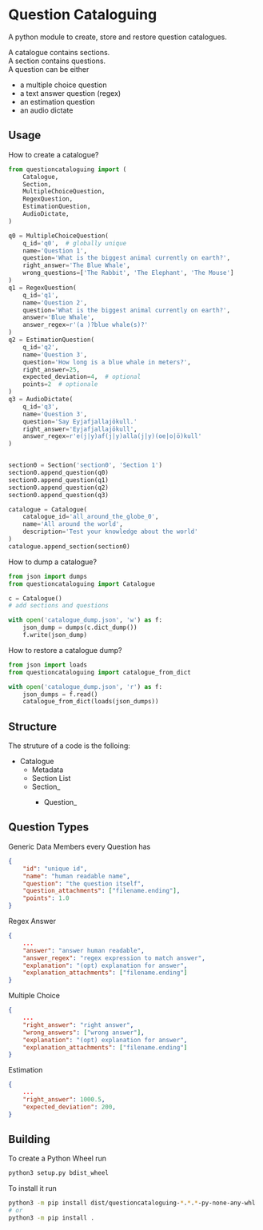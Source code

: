 # Question Cataloguing
A python module to create, store and restore
question catalogues.

A catalogue contains sections.  
A section contains questions.  
A question can be either
- a multiple choice question
- a text answer question (regex)
- an estimation question
- an audio dictate

## Usage
How to create a catalogue?

```python
from questioncataloguing import (
    Catalogue,
    Section,
    MultipleChoiceQuestion,
    RegexQuestion,
    EstimationQuestion,
    AudioDictate,
)

q0 = MultipleChoiceQuestion(
    q_id='q0',  # globally unique
    name='Question 1',
    question='What is the biggest animal currently on earth?',
    right_answer='The Blue Whale',
    wrong_questions=['The Rabbit', 'The Elephant', 'The Mouse']
)
q1 = RegexQuestion(
    q_id='q1',
    name='Question 2',
    question='What is the biggest animal currently on earth?',
    answer='Blue Whale',
    answer_regex=r'(a )?blue whale(s)?'
)
q2 = EstimationQuestion(
    q_id='q2',
    name='Question 3',
    question='How long is a blue whale in meters?',
    right_answer=25,
    expected_deviation=4,  # optional
    points=2  # optionale
)
q3 = AudioDictate(
    q_id='q3',
    name='Question 3',
    question='Say Eyjafjallajökull.'
    right_answer='Eyjafjallajökull',
    answer_regex=r'e(j|y)af(j|y)alla(j|y)(oe|o|ö)kull'
)


section0 = Section('section0', 'Section 1')
section0.append_question(q0)
section0.append_question(q1)
section0.append_question(q2)
section0.append_question(q3)

catalogue = Catalogue(
    catalogue_id='all_around_the_globe_0',
    name='All around the world',
    description='Test your knowledge about the world'
)
catalogue.append_section(section0)

```

How to dump a catalogue?
```python
from json import dumps
from questioncataloguing import Catalogue

c = Catalogue()
# add sections and questions

with open('catalogue_dump.json', 'w') as f:
    json_dump = dumps(c.dict_dump())
    f.write(json_dump)
```

How to restore a catalogue dump?
```python
from json import loads
from questioncataloguing import catalogue_from_dict

with open('catalogue_dump.json', 'r') as f:
    json_dumps = f.read()
    catalogue_from_dict(loads(json_dumps))

```

## Structure
The struture of a code is the folloing:  
* Catalogue
    * Metadata
    * Section List
    * Section_<id>
        * Question_<id>

## Question Types
Generic Data Members every Question has
```json
{
    "id": "unique id",
    "name": "human readable name",
    "question": "the question itself",
    "question_attachments": ["filename.ending"],
    "points": 1.0
}
```

Regex Answer
```json
{
    ...
    "answer": "answer human readable",
    "answer_regex": "regex expression to match answer",
    "explanation": "(opt) explanation for answer",
    "explanation_attachments": ["filename.ending"]
}
```

Multiple Choice
```json
{
    ...
    "right_answer": "right answer",
    "wrong_answers": ["wrong answer"],
    "explanation": "(opt) explanation for answer",
    "explanation_attachments": ["filename.ending"]
}
```

Estimation
```json
{
    ...
    "right_answer": 1000.5,
    "expected_deviation": 200,
}
```

## Building
To create a Python Wheel run
```bash
python3 setup.py bdist_wheel
```

To install it run
```bash
python3 -m pip install dist/questioncataloguing-*.*.*-py-none-any-whl
# or
python3 -m pip install .
```
